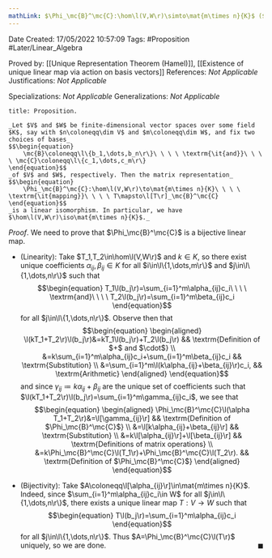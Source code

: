 ```yaml
---
mathLink: $\Phi_\mc{B}^\mc{C}:\hom\l(V,W\r)\simto\mat{m\times n}{K}$ ($\dim V=n$, $\dim W=m$)
---
```


<div class="topSpace"></div>

Date Created: 17/05/2022 10:57:09
Tags: #Proposition #Later/Linear_Algebra

Proved by: [[Unique Representation Theorem (Hamel)]], [[Existence of unique linear map via action on basis vectors]]
References: _Not Applicable_
Justifications: _Not Applicable_

Specializations: _Not Applicable_
Generalizations: _Not Applicable_

``` ad-Proposition
title: Proposition.

_Let $V$ and $W$ be finite-dimensional vector spaces over some field $K$, say with $n\coloneqq\dim V$ and $m\coloneqq\dim W$, and fix two choices of bases_
$$\begin{equation}
    \mc{B}\coloneqq\l\{b_1,\dots,b_n\r\}\ \ \ \ \textrm{\it{and}}\ \ \ \ \mc{C}\coloneqq\l\{c_1,\dots,c_m\r\}
\end{equation}$$
_of $V$ and $W$, respectively. Then the matrix representation_
$$\begin{equation}
    \Phi_\mc{B}^\mc{C}:\hom\l(V,W\r)\to\mat{m\times n}{K}\ \ \ \ \textrm{\it{mapping}}\ \ \ \ T\mapsto\l[T\r]_\mc{B}^\mc{C}
\end{equation}$$
_is a linear isomorphism. In particular, we have $\hom\l(V,W\r)\iso\mat{m\times n}{K}$._

```

_Proof_. We need to prove that $\Phi_\mc{B}^\mc{C}$ is a bijective linear map.
* (Linearity): Take $T_1,T_2\in\hom\l(V,W\r)$ and $k\in K$, so there exist unique coefficients $\alpha_{ij},\beta_{ij}\in K$ for all $i\in\l\{1,\dots,m\r\}$ and $j\in\l\{1,\dots,n\r\}$ such that
$$\begin{equation}
    T_1\l(b_j\r)=\sum_{i=1}^m\alpha_{ij}c_i\ \ \ \ \textrm{and}\ \ \ \ T_2\l(b_j\r)=\sum_{i=1}^m\beta_{ij}c_i
\end{equation}$$
for all $j\in\l\{1,\dots,n\r\}$. Observe then that
$$\begin{equation}
    \begin{aligned}
        \l(kT_1+T_2\r)\l(b_j\r)&=kT_1\l(b_j\r)+T_2\l(b_j\r) && \textrm{Definition of $+$ and $\cdot$} \\
        &=k\sum_{i=1}^m\alpha_{ij}c_i+\sum_{i=1}^m\beta_{ij}c_i && \textrm{Substitution} \\
        &=\sum_{i=1}^m\l(k\alpha_{ij}+\beta_{ij}\r)c_i, && \textrm{Arithmetic}
    \end{aligned}
\end{equation}$$
and since $\gamma_{ij}\coloneqq k\alpha_{ij}+\beta_{ij}$ are the unique set of coefficients such that $\l(kT_1+T_2\r)\l(b_j\r)=\sum_{i=1}^m\gamma_{ij}c_i$, we see that
$$\begin{equation}
    \begin{aligned}
        \Phi_\mc{B}^\mc{C}\l(\alpha T_1+T_2\r)&=\l[\gamma_{ij}\r] && \textrm{Definition of $\Phi_\mc{B}^\mc{C}$} \\
        &=\l[k\alpha_{ij}+\beta_{ij}\r] && \textrm{Substitution} \\
        &=k\l[\alpha_{ij}\r]+\l[\beta_{ij}\r] && \textrm{Definitions of matrix operations} \\
        &=k\Phi_\mc{B}^\mc{C}\l(T_1\r)+\Phi_\mc{B}^\mc{C}\l(T_2\r). && \textrm{Definition of $\Phi_\mc{B}^\mc{C}$}
    \end{aligned}
\end{equation}$$

* (Bijectivity): Take $A\coloneqq\l[\alpha_{ij}\r]\in\mat{m\times n}{K}$. Indeed, since $\sum_{i=1}^m\alpha_{ij}c_i\in W$ for all $j\in\l\{1,\dots,n\r\}$, there exists a unique linear map $T:V\to W$ such that
$$\begin{equation}
    T\l(b_j\r)=\sum_{i=1}^m\alpha_{ij}c_i
\end{equation}$$
for all $j\in\l\{1,\dots,n\r\}$. Thus $A=\Phi_\mc{B}^\mc{C}\l(T\r)$ uniquely, so we are done.<span style="float:right;">$\blacksquare$</span>
